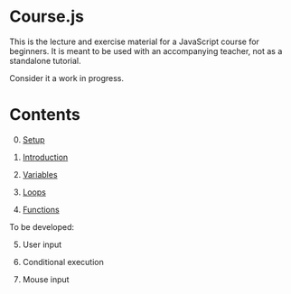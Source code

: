 # Course.js

This is the lecture and exercise material for a JavaScript course for beginners.
It is meant to be used with an accompanying teacher, not as a standalone tutorial.

Consider it a work in progress.

# Contents

0. [Setup](00_setup/README.md)

1. [Introduction](01_introduction/README.md)

2. [Variables](02_variables/README.md)

3. [Loops](03_loops/README.md)

4. [Functions](04_functions/README.md)

To be developed:

5. User input

6. Conditional execution

7. Mouse input

